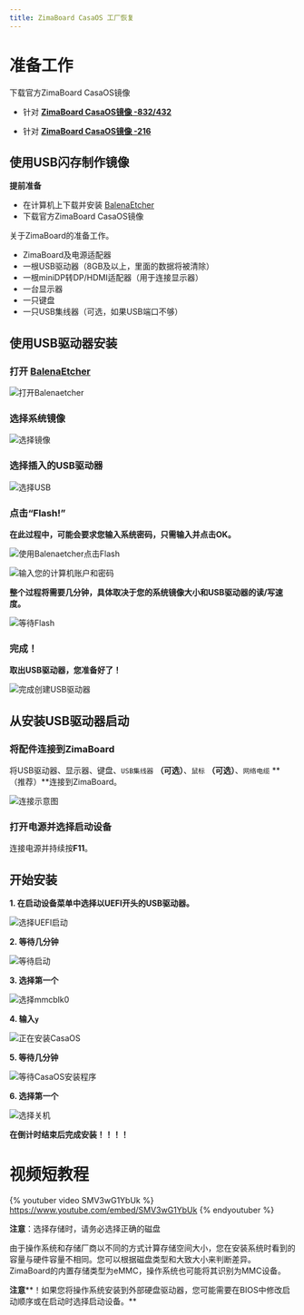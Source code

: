```yaml
---
title: ZimaBoard CasaOS 工厂恢复
---
```


# 准备工作

下载官方ZimaBoard CasaOS镜像

- 针对 [**ZimaBoard CasaOS镜像 -832/432**](https://drive.google.com/file/d/1b-k7d1LzPHNUtem-hOrHB5dDt0_AC6mK/view)

- 针对 [**ZimaBoard CasaOS镜像 -216**](https://drive.google.com/file/d/1PFw1JXoimwUvOX9kgkmOSUM0evi_GGxv/view)

## 使用USB闪存制作镜像

**提前准备**

- 在计算机上下载并安装 [BalenaEtcher](https://www.balena.io/etcher/)
- 下载官方ZimaBoard CasaOS镜像

关于ZimaBoard的准备工作。

- ZimaBoard及电源适配器
- 一根USB驱动器（8GB及以上，里面的数据将被清除）
- 一根miniDP转DP/HDMI适配器（用于连接显示器）
- 一台显示器
- 一只键盘
- 一只USB集线器（可选，如果USB端口不够）

## 使用USB驱动器安装

### 打开 [BalenaEtcher](https://www.balena.io/etcher/)

![打开Balenaetcher](/images/Restore-factory-settings/open-balenaetcher.png)

### 选择系统镜像

![选择镜像](/images/Restore-factory-settings/choose-image.png)

### 选择插入的USB驱动器

![选择USB](/images/Restore-factory-settings/choose-usb.png)

### 点击“Flash!”

**在此过程中，可能会要求您输入系统密码，只需输入并点击OK。**

![使用Balenaetcher点击Flash](/images/Restore-factory-settings/click-flash.png)

![输入您的计算机账户和密码](/images/Restore-factory-settings/enter-password.png)

**整个过程将需要几分钟，具体取决于您的系统镜像大小和USB驱动器的读/写速度。**

![等待Flash](/images/Restore-factory-settings/waiting-flash.png)

### 完成！

**取出USB驱动器，您准备好了！**

![完成创建USB驱动器](/images/Restore-factory-settings/complete-flash.png)

## **从安装USB驱动器启动**

### 将配件连接到ZimaBoard

将USB驱动器、显示器、键盘、`USB集线器` **（可选）**、`鼠标` **（可选）**、`网络电缆` **（推荐）**连接到ZimaBoard。

![连接示意图](/images/Restore-factory-settings/connection-diagram.png)

### 打开电源并选择启动设备

连接电源并持续按**F11**。

## **开始安装**

**1. 在启动设备菜单中选择以UEFI开头的USB驱动器。**

![选择UEFI启动](/images/Restore-factory-settings/choose-uefi-boot.jpeg)

**2. 等待几分钟**

![等待启动](/images/Restore-factory-settings/witting-boot.png)

**3. 选择第一个**

![选择mmcblk0](/images/Restore-factory-settings/select-mmcblk0.png)

**4. 输入`y`**

![正在安装CasaOS](/images/Restore-factory-settings/enter-yes.png)

**5. 等待几分钟**

![等待CasaOS安装程序](/images/Restore-factory-settings/witting-install.png)

**6. 选择第一个**

![选择关机](/images/Restore-factory-settings/select-poweroff.png)

**在倒计时结束后完成安装！！！！**

# 视频短教程

{% youtuber video SMV3wG1YbUk %}
https://www.youtube.com/embed/SMV3wG1YbUk
{% endyoutuber %}

**注意**：选择存储时，请务必选择正确的磁盘

由于操作系统和存储厂商以不同的方式计算存储空间大小，您在安装系统时看到的容量与硬件容量不相同。您可以根据磁盘类型和大致大小来判断差异。
ZimaBoard的内置存储类型为eMMC，操作系统也可能将其识别为MMC设备。

**注意****！如果您将操作系统安装到外部硬盘驱动器，您可能需要在BIOS中修改启动顺序或在启动时选择启动设备。**